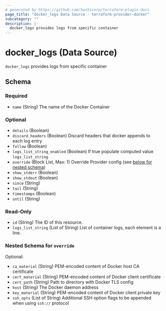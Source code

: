 ```yaml
---
# generated by https://github.com/hashicorp/terraform-plugin-docs
page_title: "docker_logs Data Source - terraform-provider-docker"
subcategory: ""
description: |-
  docker_logs provides logs from specific container
---
```


# docker_logs (Data Source)

`docker_logs` provides logs from specific container



<!-- schema generated by tfplugindocs -->
## Schema

### Required

- `name` (String) The name of the Docker Container

### Optional

- `details` (Boolean)
- `discard_headers` (Boolean) Discard headers that docker appends to each log entry
- `follow` (Boolean)
- `logs_list_string_enabled` (Boolean) If true populate computed value `logs_list_string`
- `override` (Block List, Max: 1) Override Provider config (see [below for nested schema](#nestedblock--override))
- `show_stderr` (Boolean)
- `show_stdout` (Boolean)
- `since` (String)
- `tail` (String)
- `timestamps` (Boolean)
- `until` (String)

### Read-Only

- `id` (String) The ID of this resource.
- `logs_list_string` (List of String) List of container logs, each element is a line.

<a id="nestedblock--override"></a>
### Nested Schema for `override`

Optional:

- `ca_material` (String) PEM-encoded content of Docker host CA certificate
- `cert_material` (String) PEM-encoded content of Docker client certificate
- `cert_path` (String) Path to directory with Docker TLS config
- `host` (String) The Docker daemon address
- `key_material` (String) PEM-encoded content of Docker client private key
- `ssh_opts` (List of String) Additional SSH option flags to be appended when using `ssh://` protocol


